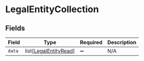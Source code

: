 # LegalEntityCollection


## Fields

| Field                                                           | Type                                                            | Required                                                        | Description                                                     |
| --------------------------------------------------------------- | --------------------------------------------------------------- | --------------------------------------------------------------- | --------------------------------------------------------------- |
| `data`                                                          | list[[LegalEntityRead](../../models/shared/legalentityread.md)] | :heavy_minus_sign:                                              | N/A                                                             |